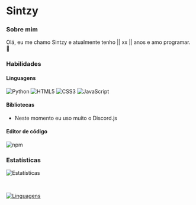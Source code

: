 
# Sintzy

### Sobre mim

Olá, eu me chamo Sintzy e atualmente tenho || xx || anos e amo programar. 👋

### Habilidades

#### Linguagens

<img src="https://img.shields.io/badge/Python-04721A" alt="Python"/> <img src="https://img.shields.io/badge/HTML5-FA580C" alt="HTML5"/> 
<img src="https://img.shields.io/badge/CSS3-173FF2" alt="CSS3"/> <img src="https://img.shields.io/badge/JavaScript-ffc742" alt="JavaScript"/> 


#### Bibliotecas
- Neste momento eu uso muito o Discord.js


#### Editor de código

<img src="https://img.shields.io/badge/Visual--Studio--Code-1380B7" alt="npm"/>

### Estatísticas

![Estatísticas](https://github-readme-stats.vercel.app/api?username=sintzy&show_icons=true&theme=dracula) 
  
<br>
  
[![Linguagens](https://github-readme-stats.vercel.app/api/top-langs/?username=sintzy&layout=compact)](https://github.com/anuraghazra/github-readme-stats)
